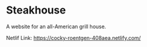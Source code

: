 # Steakhouse
A website for an all-American grill house.

Netlif Link: https://cocky-roentgen-408aea.netlify.com/